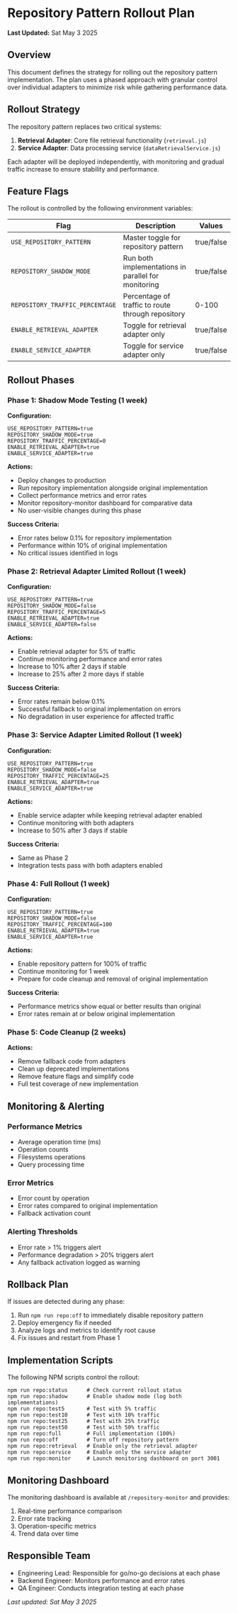 # Repository Pattern Rollout Plan

**Last Updated:** Sat May 3 2025

## Overview

This document defines the strategy for rolling out the repository pattern implementation. The plan uses a phased approach with granular control over individual adapters to minimize risk while gathering performance data.

## Rollout Strategy

The repository pattern replaces two critical systems:

1. **Retrieval Adapter**: Core file retrieval functionality (`retrieval.js`)
2. **Service Adapter**: Data processing service (`dataRetrievalService.js`)

Each adapter will be deployed independently, with monitoring and gradual traffic increase to ensure stability and performance.

## Feature Flags

The rollout is controlled by the following environment variables:

| Flag                            | Description                                         | Values     |
| ------------------------------- | --------------------------------------------------- | ---------- |
| `USE_REPOSITORY_PATTERN`        | Master toggle for repository pattern                | true/false |
| `REPOSITORY_SHADOW_MODE`        | Run both implementations in parallel for monitoring | true/false |
| `REPOSITORY_TRAFFIC_PERCENTAGE` | Percentage of traffic to route through repository   | 0-100      |
| `ENABLE_RETRIEVAL_ADAPTER`      | Toggle for retrieval adapter only                   | true/false |
| `ENABLE_SERVICE_ADAPTER`        | Toggle for service adapter only                     | true/false |

## Rollout Phases

### Phase 1: Shadow Mode Testing (1 week)

**Configuration:**

```
USE_REPOSITORY_PATTERN=true
REPOSITORY_SHADOW_MODE=true
REPOSITORY_TRAFFIC_PERCENTAGE=0
ENABLE_RETRIEVAL_ADAPTER=true
ENABLE_SERVICE_ADAPTER=true
```

**Actions:**

- Deploy changes to production
- Run repository implementation alongside original implementation
- Collect performance metrics and error rates
- Monitor repository-monitor dashboard for comparative data
- No user-visible changes during this phase

**Success Criteria:**

- Error rates below 0.1% for repository implementation
- Performance within 10% of original implementation
- No critical issues identified in logs

### Phase 2: Retrieval Adapter Limited Rollout (1 week)

**Configuration:**

```
USE_REPOSITORY_PATTERN=true
REPOSITORY_SHADOW_MODE=false
REPOSITORY_TRAFFIC_PERCENTAGE=5
ENABLE_RETRIEVAL_ADAPTER=true
ENABLE_SERVICE_ADAPTER=false
```

**Actions:**

- Enable retrieval adapter for 5% of traffic
- Continue monitoring performance and error rates
- Increase to 10% after 2 days if stable
- Increase to 25% after 2 more days if stable

**Success Criteria:**

- Error rates remain below 0.1%
- Successful fallback to original implementation on errors
- No degradation in user experience for affected traffic

### Phase 3: Service Adapter Limited Rollout (1 week)

**Configuration:**

```
USE_REPOSITORY_PATTERN=true
REPOSITORY_SHADOW_MODE=false
REPOSITORY_TRAFFIC_PERCENTAGE=25
ENABLE_RETRIEVAL_ADAPTER=true
ENABLE_SERVICE_ADAPTER=true
```

**Actions:**

- Enable service adapter while keeping retrieval adapter enabled
- Continue monitoring with both adapters
- Increase to 50% after 3 days if stable

**Success Criteria:**

- Same as Phase 2
- Integration tests pass with both adapters enabled

### Phase 4: Full Rollout (1 week)

**Configuration:**

```
USE_REPOSITORY_PATTERN=true
REPOSITORY_SHADOW_MODE=false
REPOSITORY_TRAFFIC_PERCENTAGE=100
ENABLE_RETRIEVAL_ADAPTER=true
ENABLE_SERVICE_ADAPTER=true
```

**Actions:**

- Enable repository pattern for 100% of traffic
- Continue monitoring for 1 week
- Prepare for code cleanup and removal of original implementation

**Success Criteria:**

- Performance metrics show equal or better results than original
- Error rates remain at or below original implementation

### Phase 5: Code Cleanup (2 weeks)

**Actions:**

- Remove fallback code from adapters
- Clean up deprecated implementations
- Remove feature flags and simplify code
- Full test coverage of new implementation

## Monitoring & Alerting

### Performance Metrics

- Average operation time (ms)
- Operation counts
- Filesystems operations
- Query processing time

### Error Metrics

- Error count by operation
- Error rates compared to original implementation
- Fallback activation count

### Alerting Thresholds

- Error rate > 1% triggers alert
- Performance degradation > 20% triggers alert
- Any fallback activation logged as warning

## Rollback Plan

If issues are detected during any phase:

1. Run `npm run repo:off` to immediately disable repository pattern
2. Deploy emergency fix if needed
3. Analyze logs and metrics to identify root cause
4. Fix issues and restart from Phase 1

## Implementation Scripts

The following NPM scripts control the rollout:

```
npm run repo:status      # Check current rollout status
npm run repo:shadow      # Enable shadow mode (log both implementations)
npm run repo:test5       # Test with 5% traffic
npm run repo:test10      # Test with 10% traffic
npm run repo:test25      # Test with 25% traffic
npm run repo:test50      # Test with 50% traffic
npm run repo:full        # Full implementation (100%)
npm run repo:off         # Turn off repository pattern
npm run repo:retrieval   # Enable only the retrieval adapter
npm run repo:service     # Enable only the service adapter
npm run repo:monitor     # Launch monitoring dashboard on port 3001
```

## Monitoring Dashboard

The monitoring dashboard is available at `/repository-monitor` and provides:

1. Real-time performance comparison
2. Error rate tracking
3. Operation-specific metrics
4. Trend data over time

## Responsible Team

- Engineering Lead: Responsible for go/no-go decisions at each phase
- Backend Engineer: Monitors performance and error rates
- QA Engineer: Conducts integration testing at each phase

_Last updated: Sat May 3 2025_
